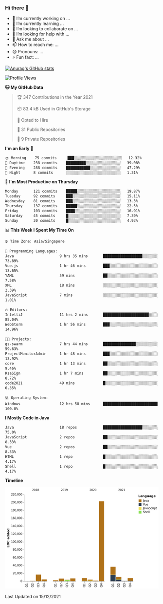 ### Hi there 👋

- 🔭 I’m currently working on ...
- 🌱 I’m currently learning ...
- 👯 I’m looking to collaborate on ...
- 🤔 I’m looking for help with ...
- 💬 Ask me about ...
- 📫 How to reach me: ...
- 😄 Pronouns: ...
- ⚡ Fun fact: ...

[![Anurag's GitHub stats](https://github-readme-stats.vercel.app/api?username=xiumu2017&show_icons=true&theme=radical)](https://github.com/anuraghazra/github-readme-stats)

<!--
**xiumu2017/xiumu2017** is a ✨ _special_ ✨ repository because its `README.md` (this file) appears on your GitHub profile.

Here are some ideas to get you started:

- 🔭 I’m currently working on ...
- 🌱 I’m currently learning ...
- 👯 I’m looking to collaborate on ...
- 🤔 I’m looking for help with ...
- 💬 Ask me about ...
- 📫 How to reach me: ...
- 😄 Pronouns: ...
- ⚡ Fun fact: ...
-->

<!--START_SECTION:waka-->
![Profile Views](http://img.shields.io/badge/Profile%20Views-10-blue)

**🐱 My GitHub Data** 

> 🏆 347 Contributions in the Year 2021
 > 
> 📦 83.4 kB Used in GitHub's Storage 
 > 
> 💼 Opted to Hire
 > 
> 📜 31 Public Repositories 
 > 
> 🔑 9 Private Repositories  
 > 
**I'm an Early 🐤** 

```text
🌞 Morning    75 commits     ███░░░░░░░░░░░░░░░░░░░░░░   12.32% 
🌆 Daytime    238 commits    █████████░░░░░░░░░░░░░░░░   39.08% 
🌃 Evening    288 commits    ███████████░░░░░░░░░░░░░░   47.29% 
🌙 Night      8 commits      ░░░░░░░░░░░░░░░░░░░░░░░░░   1.31%

```
📅 **I'm Most Productive on Thursday** 

```text
Monday       121 commits    █████░░░░░░░░░░░░░░░░░░░░   19.87% 
Tuesday      92 commits     ███░░░░░░░░░░░░░░░░░░░░░░   15.11% 
Wednesday    81 commits     ███░░░░░░░░░░░░░░░░░░░░░░   13.3% 
Thursday     137 commits    █████░░░░░░░░░░░░░░░░░░░░   22.5% 
Friday       103 commits    ████░░░░░░░░░░░░░░░░░░░░░   16.91% 
Saturday     45 commits     █░░░░░░░░░░░░░░░░░░░░░░░░   7.39% 
Sunday       30 commits     █░░░░░░░░░░░░░░░░░░░░░░░░   4.93%

```


📊 **This Week I Spent My Time On** 

```text
⌚︎ Time Zone: Asia/Singapore

💬 Programming Languages: 
Java                     9 hrs 35 mins       ██████████████████░░░░░░░   73.89% 
Vue.js                   1 hr 46 mins        ███░░░░░░░░░░░░░░░░░░░░░░   13.65% 
YAML                     59 mins             ██░░░░░░░░░░░░░░░░░░░░░░░   7.58% 
XML                      18 mins             ░░░░░░░░░░░░░░░░░░░░░░░░░   2.39% 
JavaScript               7 mins              ░░░░░░░░░░░░░░░░░░░░░░░░░   1.01%

🔥 Editors: 
IntelliJ                 11 hrs 2 mins       █████████████████████░░░░   85.04% 
WebStorm                 1 hr 56 mins        ███░░░░░░░░░░░░░░░░░░░░░░   14.96%

🐱‍💻 Projects: 
gs-swarm                 7 hrs 44 mins       ███████████████░░░░░░░░░░   59.63% 
ProjectMonitorAdmin      1 hr 48 mins        ███░░░░░░░░░░░░░░░░░░░░░░   13.92% 
core                     1 hr 13 mins        ██░░░░░░░░░░░░░░░░░░░░░░░   9.46% 
RsaSign                  1 hr 7 mins         ██░░░░░░░░░░░░░░░░░░░░░░░   8.72% 
code2021                 49 mins             █░░░░░░░░░░░░░░░░░░░░░░░░   6.35%

💻 Operating System: 
Windows                  12 hrs 58 mins      █████████████████████████   100.0%

```

**I Mostly Code in Java** 

```text
Java                     18 repos            ██████████████████░░░░░░░   75.0% 
JavaScript               2 repos             ██░░░░░░░░░░░░░░░░░░░░░░░   8.33% 
Vue                      2 repos             ██░░░░░░░░░░░░░░░░░░░░░░░   8.33% 
HTML                     1 repo              █░░░░░░░░░░░░░░░░░░░░░░░░   4.17% 
Shell                    1 repo              █░░░░░░░░░░░░░░░░░░░░░░░░   4.17%

```


**Timeline**

![Chart not found](https://raw.githubusercontent.com/xiumu2017/xiumu2017/main/charts/bar_graph.png) 


 Last Updated on 15/12/2021
<!--END_SECTION:waka-->
